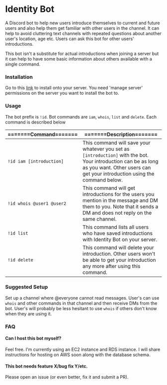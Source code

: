 # Identity Bot
A Discord bot to help new users introduce themselves to current and future users and also help them get familiar with other users in the channel. It can help to avoid cluttering text channels with repeated questions about another user's location, age etc. Users can ask this bot for other users' introductions.

This bot isn't a substitute for actual introductions when joining a server but it can help to have some basic information about others available with a single command.

### Installation
Go to this [link](https://discordapp.com/oauth2/authorize?&client_id=352971068232695810&scope=bot&permissions=0) to install onto your server. You need 'manage server' permissions on the server you want to install the bot to.

### Usage
The bot prefix is `!id`. Bot commands are `iam`, `whois`, `list` and `delete`. Each command is described below

=======Command======= | =======Description=======
-------------- | ---
`!id iam [introduction]` | This command will save your whatever you set as `[introduction]` with the bot. Your introduction can be as long as you want. Other users can get your introduction using the command below.
`!id whois @user1 @user2` | This command will get introductions for the users you mention in the message and DM them to you. Note that it sends a DM and does not reply on the same channel.
`!id list` | This command lists all users who have saved introductions with Identity Bot on your server.
`!id delete` | This command will delete your introduction. Other users won't be able to get your introduction any more after using this command.

### Suggested Setup
Set up a channel where @everyone cannot read messages. User's can use `whois` and other commands in that channel and then receive DMs from the bot. User's will probably be less hesitant to use `whois` if others don't know when they are using it.

### FAQ
#### Can I host this bot myself?
Feel free. I'm currently using an EC2 instance and RDS instance. I will share instructions for hosting on AWS soon along with the database schema.

#### This bot needs feature X/bug fix Y/etc.
Please open an issue (or even better, fix it and submit a PR).
